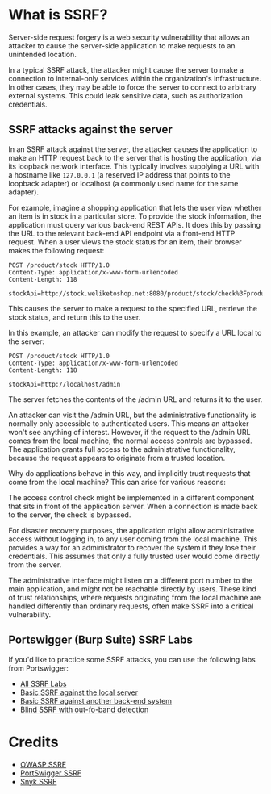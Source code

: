 # What is SSRF?
Server-side request forgery is a web security vulnerability that allows an attacker to cause the server-side application to make requests to an unintended location.

In a typical SSRF attack, the attacker might cause the server to make a connection to internal-only services within the organization's infrastructure. In other cases, they may be able to force the server to connect to arbitrary external systems. This could leak sensitive data, such as authorization credentials.

## SSRF attacks against the server
In an SSRF attack against the server, the attacker causes the application to make an HTTP request back to the server that is hosting the application, via its loopback network interface. This typically involves supplying a URL with a hostname like `127.0.0.1` (a reserved IP address that points to the loopback adapter) or localhost (a commonly used name for the same adapter).

For example, imagine a shopping application that lets the user view whether an item is in stock in a particular store. To provide the stock information, the application must query various back-end REST APIs. It does this by passing the URL to the relevant back-end API endpoint via a front-end HTTP request. When a user views the stock status for an item, their browser makes the following request:
```http
POST /product/stock HTTP/1.0
Content-Type: application/x-www-form-urlencoded
Content-Length: 118

stockApi=http://stock.weliketoshop.net:8080/product/stock/check%3FproductId%3D6%26storeId%3D1
```

This causes the server to make a request to the specified URL, retrieve the stock status, and return this to the user.

In this example, an attacker can modify the request to specify a URL local to the server:
```http
POST /product/stock HTTP/1.0
Content-Type: application/x-www-form-urlencoded
Content-Length: 118

stockApi=http://localhost/admin
```
The server fetches the contents of the /admin URL and returns it to the user.

An attacker can visit the /admin URL, but the administrative functionality is normally only accessible to authenticated users. This means an attacker won't see anything of interest. However, if the request to the /admin URL comes from the local machine, the normal access controls are bypassed. The application grants full access to the administrative functionality, because the request appears to originate from a trusted location.

Why do applications behave in this way, and implicitly trust requests that come from the local machine? This can arise for various reasons:

The access control check might be implemented in a different component that sits in front of the application server. When a connection is made back to the server, the check is bypassed.

For disaster recovery purposes, the application might allow administrative access without logging in, to any user coming from the local machine. This provides a way for an administrator to recover the system if they lose their credentials. This assumes that only a fully trusted user would come directly from the server.

The administrative interface might listen on a different port number to the main application, and might not be reachable directly by users.
These kind of trust relationships, where requests originating from the local machine are handled differently than ordinary requests, often make SSRF into a critical vulnerability.

## Portswigger (Burp Suite) SSRF Labs
If you'd like to practice some SSRF attacks, you can use the following labs from Portswigger:
- [All SSRF Labs](https://portswigger.net/web-security/all-labs#server-side-request-forgery-ssrf)
- [Basic SSRF against the local server](https://portswigger.net/web-security/ssrf/lab-basic-ssrf-against-localhost)
- [Basic SSRF against another back-end system](https://portswigger.net/web-security/ssrf/lab-basic-ssrf-against-backend-system)
- [Blind SSRF with out-fo-band detection](https://portswigger.net/web-security/ssrf/blind/lab-out-of-band-detection)


# Credits
- [OWASP SSRF](https://owasp.org/www-community/attacks/Server_Side_Request_Forgery)
- [PortSwigger SSRF](https://portswigger.net/web-security/ssrf)
- [Snyk SSRF](https://snyk.io/vuln/SNYK-JS-AXIOS-7361793)
